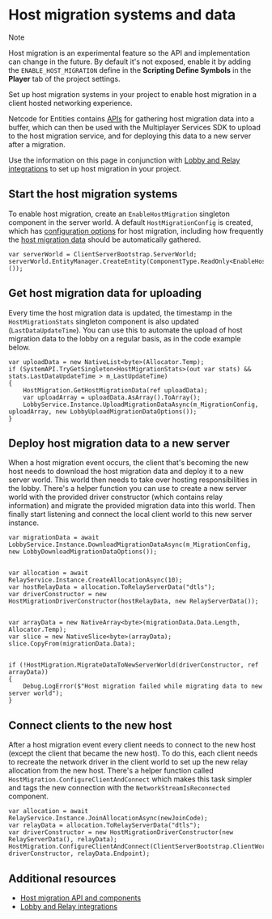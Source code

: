 # Host migration systems and data

> [!NOTE]
> Host migration is an experimental feature so the API and implementation can change in the future. By default it's not exposed, enable it by adding the `ENABLE_HOST_MIGRATION` define in the __Scripting Define Symbols__ in the __Player__ tab of the project settings.

Set up host migration systems in your project to enable host migration in a client hosted networking experience.

Netcode for Entities contains [APIs](host-migration-api.md) for gathering host migration data into a buffer, which can then be used with the Multiplayer Services SDK to upload to the host migration service, and for deploying this data to a new server after a migration.

Use the information on this page in conjunction with [Lobby and Relay integrations](lobby-relay-integrations.md) to set up host migration in your project.

## Start the host migration systems

To enable host migration, create an `EnableHostMigration` singleton component in the server world. A default `HostMigrationConfig` is created, which has [configuration options](host-migration-api.md#hostmigrationconfig-component-options) for host migration, including how frequently the [host migration data](host-migration-intro.md#host-migration-data) should be automatically gathered.

```
var serverWorld = ClientServerBootstrap.ServerWorld;
serverWorld.EntityManager.CreateEntity(ComponentType.ReadOnly<EnableHostMigration>());
```

## Get host migration data for uploading

Every time the host migration data is updated, the timestamp in the `HostMigrationStats` singleton component is also updated (`LastDataUpdateTime`). You can use this to automate the upload of host migration data to the lobby on a regular basis, as in the code example below.

```
var uploadData = new NativeList<byte>(Allocator.Temp);
if (SystemAPI.TryGetSingleton<HostMigrationStats>(out var stats) && stats.LastDataUpdateTime > m_LastUpdateTime)
{
    HostMigration.GetHostMigrationData(ref uploadData);
    var uploadArray = uploadData.AsArray().ToArray();
    LobbyService.Instance.UploadMigrationDataAsync(m_MigrationConfig, uploadArray, new LobbyUploadMigrationDataOptions());
}
```

## Deploy host migration data to a new server

When a host migration event occurs, the client that's becoming the new host needs to download the host migration data and deploy it to a new server world. This world then needs to take over hosting responsibilities in the lobby. There's a helper function you can use to create a new server world with the provided driver constructor (which contains relay information) and migrate the provided migration data into this world. Then finally start listening and connect the local client world to this new server instance.

```
var migrationData = await LobbyService.Instance.DownloadMigrationDataAsync(m_MigrationConfig, new LobbyDownloadMigrationDataOptions());


var allocation = await RelayService.Instance.CreateAllocationAsync(10);
var hostRelayData = allocation.ToRelayServerData("dtls");
var driverConstructor = new HostMigrationDriverConstructor(hostRelayData, new RelayServerData());


var arrayData = new NativeArray<byte>(migrationData.Data.Length, Allocator.Temp);
var slice = new NativeSlice<byte>(arrayData);
slice.CopyFrom(migrationData.Data);


if (!HostMigration.MigrateDataToNewServerWorld(driverConstructor, ref arrayData))
{
    Debug.LogError($"Host migration failed while migrating data to new server world");
}
```

## Connect clients to the new host

After a host migration event every client needs to connect to the new host (except the client that became the new host). To do this, each client needs to recreate the network driver in the client world to set up the new relay allocation from the new host. There's a helper function called `HostMigration.ConfigureClientAndConnect` which makes this task simpler and tags the new connection with the `NetworkStreamIsReconnected` component.

```
var allocation = await RelayService.Instance.JoinAllocationAsync(newJoinCode);
var relayData = allocation.ToRelayServerData("dtls");
var driverConstructor = new HostMigrationDriverConstructor(new RelayServerData(), relayData);
HostMigration.ConfigureClientAndConnect(ClientServerBootstrap.ClientWorld, driverConstructor, relayData.Endpoint);
```

## Additional resources

* [Host migration API and components](host-migration-api.md)
* [Lobby and Relay integrations](lobby-relay-integration.md)
